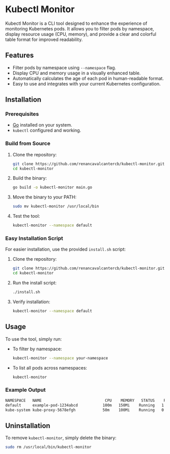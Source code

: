 # Kubectl Monitor

Kubectl Monitor is a CLI tool designed to enhance the experience of monitoring Kubernetes pods. It allows you to filter pods by namespace, display resource usage (CPU, memory), and provide a clear and colorful table format for improved readability.

## Features

- Filter pods by namespace using `--namespace` flag.
- Display CPU and memory usage in a visually enhanced table.
- Automatically calculates the age of each pod in human-readable format.
- Easy to use and integrates with your current Kubernetes configuration.

## Installation

### Prerequisites

- [Go](https://golang.org/doc/install) installed on your system.
- `kubectl` configured and working.

### Build from Source

1. Clone the repository:
   ```bash
   git clone https://github.com/renancavalcantercb/kubectl-monitor.git
   cd kubectl-monitor
   ```

2. Build the binary:
   ```bash
   go build -o kubectl-monitor main.go
   ```

3. Move the binary to your PATH:
   ```bash
   sudo mv kubectl-monitor /usr/local/bin
   ```

4. Test the tool:
   ```bash
   kubectl-monitor --namespace default
   ```

### Easy Installation Script

For easier installation, use the provided `install.sh` script:

1. Clone the repository:
   ```bash
   git clone https://github.com/renancavalcantercb/kubectl-monitor.git
   cd kubectl-monitor
   ```

2. Run the install script:
   ```bash
   ./install.sh
   ```

3. Verify installation:
   ```bash
   kubectl-monitor --namespace default
   ```

## Usage

To use the tool, simply run:

- To filter by namespace:
  ```bash
  kubectl-monitor --namespace your-namespace
  ```

- To list all pods across namespaces:
  ```bash
  kubectl-monitor
  ```

### Example Output

```bash
NAMESPACE   NAME                            CPU    MEMORY   STATUS    RESTARTS   AGE
default     example-pod-1234abcd           100m   150Mi    Running   1          5d 2h 10m
kube-system kube-proxy-5678efgh            50m    100Mi    Running   0          10d 4h 30m
```

## Uninstallation

To remove `kubectl-monitor`, simply delete the binary:

```bash
sudo rm /usr/local/bin/kubectl-monitor
```